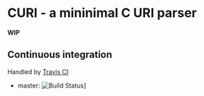 # CURI - a mininimal C URI parser #

**WIP**

## Continuous integration ##

Handled by [Travis CI](https://travis-ci.org/cloderic/curi)

- master: ![Build Status](https://travis-ci.org/cloderic/curi.png?branch=master)]